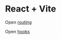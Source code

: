 # React + Vite

Open [routing](https://users.metropolia.fi/~wilmais/wsk_routing/)

Open [hooks](https://users.metropolia.fi/~wilmais/wsk_hooks/)
